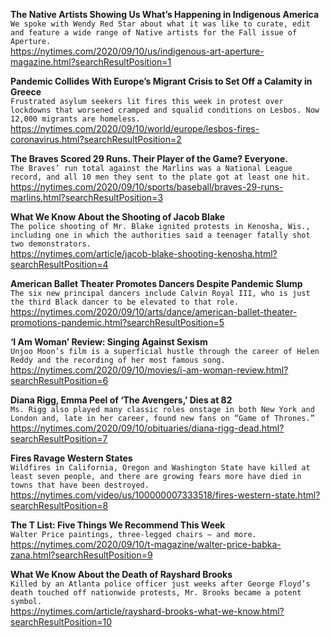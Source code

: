 **The Native Artists Showing Us What’s Happening in Indigenous America**\
`We spoke with Wendy Red Star about what it was like to curate, edit and feature a wide range of Native artists for the Fall issue of Aperture.`\
https://nytimes.com/2020/09/10/us/indigenous-art-aperture-magazine.html?searchResultPosition=1

**Pandemic Collides With Europe’s Migrant Crisis to Set Off a Calamity in Greece**\
`Frustrated asylum seekers lit fires this week in protest over lockdowns that worsened cramped and squalid conditions on Lesbos. Now 12,000 migrants are homeless.`\
https://nytimes.com/2020/09/10/world/europe/lesbos-fires-coronavirus.html?searchResultPosition=2

**The Braves Scored 29 Runs. Their Player of the Game? Everyone.**\
`The Braves’ run total against the Marlins was a National League record, and all 10 men they sent to the plate got at least one hit.`\
https://nytimes.com/2020/09/10/sports/baseball/braves-29-runs-marlins.html?searchResultPosition=3

**What We Know About the Shooting of Jacob Blake**\
`The police shooting of Mr. Blake ignited protests in Kenosha, Wis., including one in which the authorities said a teenager fatally shot two demonstrators.`\
https://nytimes.com/article/jacob-blake-shooting-kenosha.html?searchResultPosition=4

**American Ballet Theater Promotes Dancers Despite Pandemic Slump**\
`The six new principal dancers include Calvin Royal III, who is just the third Black dancer to be elevated to that role.`\
https://nytimes.com/2020/09/10/arts/dance/american-ballet-theater-promotions-pandemic.html?searchResultPosition=5

**‘I Am Woman’ Review: Singing Against Sexism**\
`Unjoo Moon’s film is a superficial hustle through the career of Helen Reddy and the recording of her most famous song.`\
https://nytimes.com/2020/09/10/movies/i-am-woman-review.html?searchResultPosition=6

**Diana Rigg, Emma Peel of ‘The Avengers,’ Dies at 82**\
`Ms. Rigg also played many classic roles onstage in both New York and London and, late in her career, found new fans on “Game of Thrones.”`\
https://nytimes.com/2020/09/10/obituaries/diana-rigg-dead.html?searchResultPosition=7

**Fires Ravage Western States**\
`Wildfires in California, Oregon and Washington State have killed at least seven people, and there are growing fears more have died in towns that have been destroyed.`\
https://nytimes.com/video/us/100000007333518/fires-western-state.html?searchResultPosition=8

**The T List: Five Things We Recommend This Week**\
`Walter Price paintings, three-legged chairs — and more.`\
https://nytimes.com/2020/09/10/t-magazine/walter-price-babka-zana.html?searchResultPosition=9

**What We Know About the Death of Rayshard Brooks**\
`Killed by an Atlanta police officer just weeks after George Floyd’s death touched off nationwide protests, Mr. Brooks became a potent symbol.`\
https://nytimes.com/article/rayshard-brooks-what-we-know.html?searchResultPosition=10


